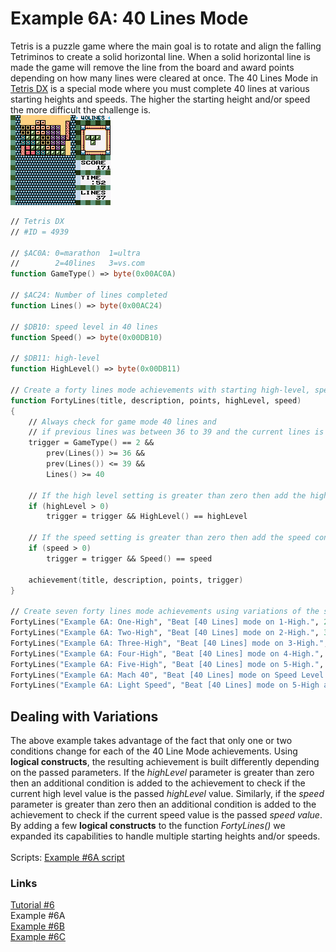 # Example 6A: 40 Lines Mode
Tetris is a puzzle game where the main goal is to rotate and align the falling Tetriminos to create a solid horizontal line. When a solid horizontal line is made the game will remove the line from the board and award points depending on how many lines were cleared at once. The 40 Lines Mode in [Tetris DX](https://retroachievements.org/game/4939) is a special mode where you must complete 40 lines at various starting heights and speeds. The higher the starting height and/or speed the more difficult the challenge is.<br>
![Tetris DX screen of 40 lines mode at 5 starting height](Tetris_DX_40Lines.png)<br>
```fsharp
// Tetris DX
// #ID = 4939

// $AC0A: 0=marathon  1=ultra
//        2=40lines   3=vs.com
function GameType() => byte(0x00AC0A)

// $AC24: Number of lines completed
function Lines() => byte(0x00AC24)

// $DB10: speed level in 40 lines
function Speed() => byte(0x00DB10)

// $DB11: high-level
function HighLevel() => byte(0x00DB11)

// Create a forty lines mode achievements with starting high-level, speed conditions, or both
function FortyLines(title, description, points, highLevel, speed)
{
    // Always check for game mode 40 lines and
    // if previous lines was between 36 to 39 and the current lines is 40 or more
    trigger = GameType() == 2 && 
        prev(Lines()) >= 36 && 
        prev(Lines()) <= 39 &&
        Lines() >= 40
    
    // If the high level setting is greater than zero then add the high level condition
    if (highLevel > 0) 
        trigger = trigger && HighLevel() == highLevel        
       
    // If the speed setting is greater than zero then add the speed condition
    if (speed > 0) 
        trigger = trigger && Speed() == speed
        
    achievement(title, description, points, trigger)
}

// Create seven forty lines mode achievements using variations of the same function
FortyLines("Example 6A: One-High", "Beat [40 Lines] mode on 1-High.", 2, 1, 0)
FortyLines("Example 6A: Two-High", "Beat [40 Lines] mode on 2-High.", 3, 2, 0)
FortyLines("Example 6A: Three-High", "Beat [40 Lines] mode on 3-High.", 5, 3, 0)
FortyLines("Example 6A: Four-High", "Beat [40 Lines] mode on 4-High.", 5, 4, 0)
FortyLines("Example 6A: Five-High", "Beat [40 Lines] mode on 5-High.", 10, 5, 0)
FortyLines("Example 6A: Mach 40", "Beat [40 Lines] mode on Speed Level 9.", 5, 0, 9)
FortyLines("Example 6A: Light Speed", "Beat [40 Lines] mode on 5-High and Speed Level 9.", 10, 5, 9)
```
## Dealing with Variations
The above example takes advantage of the fact that only one or two conditions change for each of the 40 Line Mode achievements. Using **logical constructs**, the resulting achievement is built differently depending on the passed parameters.  If the *highLevel* parameter is greater than zero then an additional condition is added to the achievement to check if the current high level value is the passed *highLevel* value. Similarly, if the *speed* parameter is greater than zero then an additional condition is added to the achievement to check if the current speed value is the passed *speed value*.  By adding a few **logical constructs** to the function *FortyLines()* we expanded its capabilities to handle multiple starting heights and/or speeds.<br>
<br>
Scripts: [Example #6A script](Example_6A_Tetris_DX.rascript) <br>
### Links
[Tutorial #6](readme.md) <br>
Example #6A<br>
[Example #6B](Example_6B.md) <br>
[Example #6C](Example_6C.md) <br>